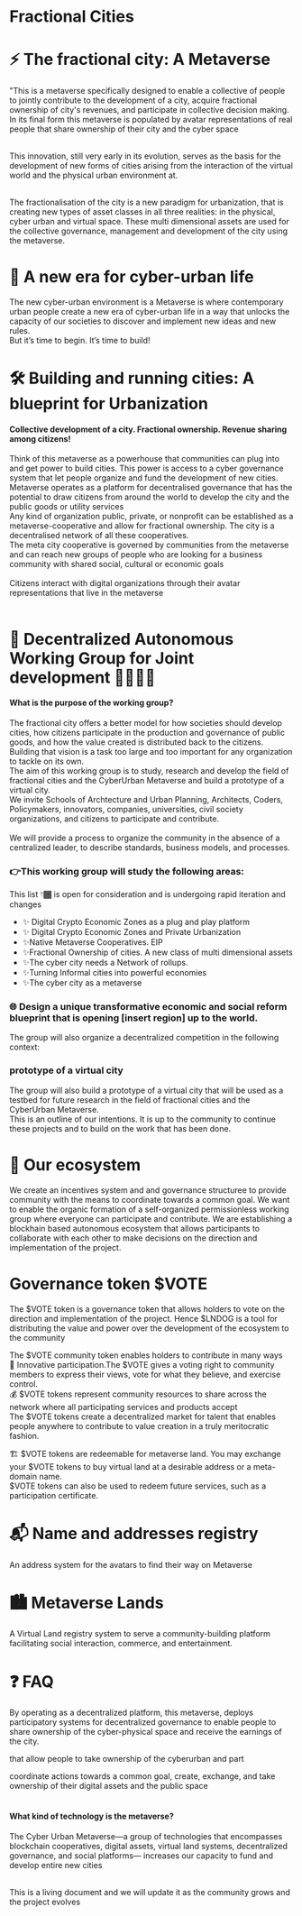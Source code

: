 # Fractional Cities
# ⚡️ The fractional city: A Metaverse
"This is a metaverse specifically designed to enable a collective of people to jointly contribute to the development of a city, acquire fractional ownership of city's revenues, and participate in collective decision making. In its final form this metaverse is populated by avatar representations of real people that share ownership of their city and the cyber space <br><br>

This innovation, still very early in its evolution, serves as the basis for the development of new forms of cities arising from the interaction of the virtual world and the physical urban environment at.<br><br>

The fractionalisation of the city is a new paradigm for urbanization, that is creating new types of asset classes in all three realities: in the physical, cyber urban and virtual space. These multi dimensional assets are used for the collective governance, management and development of the city using the metaverse.<br>
 
# 💎 A new era for cyber-urban life
The new cyber-urban environment is a Metaverse is where contemporary urban people create a new era of cyber-urban life in a way that unlocks the capacity of our societies to discover and implement new ideas and new rules.<br>
But it’s time to begin. It’s time to build!

# 🛠 Building and running cities: A blueprint for Urbanization
#### Collective development of a city. Fractional ownership. Revenue sharing among citizens!<br>
Think of this metaverse as a powerhouse that communities can plug into and get power to build cities. This power is access to a cyber governance system that let people organize and fund the development of new cities.<br>
Metaverse operates as a platform for decentralised governance that has the potential to draw citizens from around the world to develop the city and the public goods or utility services<br>
Any kind of organization public, private, or nonprofit can be established as a metaverse-cooperative and allow for fractional ownership. The city is a decentralised network of all these cooperatives.<br> 
The meta city cooperative is governed by communities from the metaverse and can reach new groups of people who are looking for a business community with shared social, cultural or economic goals<br><br> 
Citizens interact with digital organizations through their avatar representations that live in the metaverse<br><br> 

# 👫 Decentralized Autonomous Working Group for Joint development  👫👫👫👫
#### What is the purpose of the working group?
The fractional city offers a better model for how societies should develop cities, how citizens participate in the production and governance of public goods, and how the value created is distributed back to the citizens. Building that vision is a task too large and too important for any organization to tackle on its own.<br>
The aim of this working group is to study, research and develop the field of fractional cities and the CyberUrban Metaverse and build a prototype of a virtual city.<br> 
We invite Schools of Archtecture and Urban Planning, Architects, Coders, Policymakers, innovators, companies, universities, civil society organizations, and citizens to participate and contribute.<br><br> 
We will provide a process to organize the community in the absence of a centralized leader, to describe standards, business models, and processes.<br>
### 👉This working group will study the following areas:<br>
This list 👇🏾 is open for consideration and is undergoing rapid iteration and changes<br>

* ✨ Digital Crypto Economic Zones as a plug and play platform<br>
* ✨ Digital Crypto Economic Zones and Private Urbanization<br>
* ✨Native Metaverse Cooperatives. EIP<br>
* ✨Fractional Ownership of cities. A new class of multi dimensional assets<br>
* ✨The cyber city needs a Network of rollups.<br>
* ✨Turning Informal cities into powerful economies<br>
* ✨The cyber city as a metaverse<br>

### 🌐 Design a unique transformative economic and social reform blueprint that is opening [insert region] up to the world.
The group will also organize a decentralized competition in the following context:
 

### prototype of a virtual city<br>
The group will also build a prototype of a virtual city that will be used as a testbed for future research in the field of fractional cities and the CyberUrban Metaverse.<br>
This is an outline of our intentions. It is up to the community to continue these projects and to build on the work that has been done.

# 🚀 Our ecosystem
We create an incentives system and and governance structuree to provide community with the means to coordinate towards a common goal. We want to enable the organic formation of a self-organized permissionless working group where everyone can participate and contribute. We are establishing a blockhain based autonomous ecosystem that allows participants to collaborate with each other to make decisions on the direction and implementation of the project.<br>


# Governance token $VOTE
The $VOTE token is a governance token that allows holders to vote on the direction and implementation of the project. Hence $LNDOG is a tool for distributing the value and power over the development of the ecosystem to the community

The $VOTE community token enables holders to contribute in many ways<br>
📢 Innovative participation.The $VOTE gives a voting right to community members to express their views, vote for what they believe, and exercise control.<br> 
💰 $VOTE tokens represent community resources to share across the network where all participating services and products accept<br>
The $VOTE tokens create a decentralized market for talent that enables people anywhere to contribute to value creation in a truly meritocratic fashion.<br>

🏗 $VOTE tokens are redeemable for metaverse land. You may exchange your $VOTE tokens to buy virtual land at a desirable address or a meta-domain name.<br>
$VOTE tokens can also be used to redeem future services, such as a participation certificate.<br>


# 📬 Name and addresses registry
An address system for the avatars to find their way on Metaverse

# 🏙 Metaverse Lands  
A Virtual Land registry system to serve a community-building platform facilitating social interaction, commerce, and entertainment.


# ❓ FAQ
By operating as a decentralized platform, this metaverse, deploys participatory systems for decentralized governance to enable people to share ownership of the cyber-physical space and receive the earnings of the city.

that allow people to take ownership of the cyberurban and part


coordinate actions towards a common goal, create, exchange, and take ownership of their digital assets and the public space<br><br>

####  What kind of technology is the metaverse?
The Cyber Urban Metaverse—a group of technologies that encompasses blockchain cooperatives, digital assets, virtual land systems, decentralized governance, and social platforms— increases our capacity to fund and develop entire new cities<br><br>

This is a living document and we will update it as the community grows and the project evolves<br>
